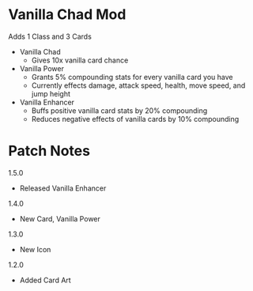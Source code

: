 # Vanilla Chad Mod

Adds 1 Class and 3 Cards
- Vanilla Chad
	- Gives 10x vanilla card chance
- Vanilla Power
	- Grants 5% compounding stats for every vanilla card you have
	- Currently effects damage, attack speed, health, move speed, and jump height
- Vanilla Enhancer
	- Buffs positive vanilla card stats by 20% compounding
	- Reduces negative effects of vanilla cards by 10% compounding

# Patch Notes
1.5.0 
- Released Vanilla Enhancer

1.4.0
- New Card, Vanilla Power

1.3.0
- New Icon

1.2.0
- Added Card Art